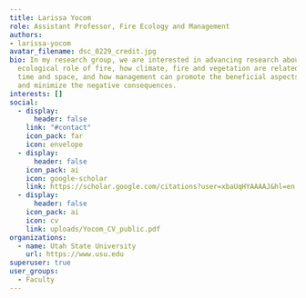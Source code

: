 ```yaml
---
title: Larissa Yocom
role: Assistant Professor, Fire Ecology and Management
authors:
- larissa-yocom
avatar_filename: dsc_0229_credit.jpg
bio: In my research group, we are interested in advancing research about the
  ecological role of fire, how climate, fire and vegetation are related over
  time and space, and how management can promote the beneficial aspects of fire
  and minimize the negative consequences.
interests: []
social:
  - display:
      header: false
    link: "#contact"
    icon_pack: far
    icon: envelope
  - display:
      header: false
    icon_pack: ai
    icon: google-scholar
    link: https://scholar.google.com/citations?user=xbaUqHYAAAAJ&hl=en
  - display:
      header: false
    icon_pack: ai
    icon: cv
    link: uploads/Yocom_CV_public.pdf
organizations:
  - name: Utah State University
    url: https://www.usu.edu
superuser: true
user_groups:
  - Faculty
---
```


